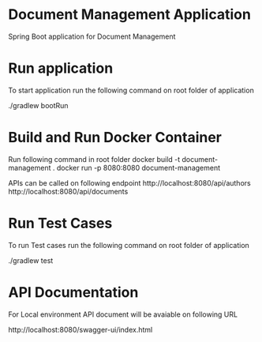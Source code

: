 # Document Management Application

Spring Boot application for Document Management

# Run application
To start application run the following command on root folder of application

./gradlew bootRun

# Build and Run Docker Container
Run following command in root folder
docker build -t document-management .
docker run -p 8080:8080 document-management

APIs can be called on following endpoint
http://localhost:8080/api/authors
http://localhost:8080/api/documents

# Run Test Cases
To run Test cases run the following command on root folder of application

./gradlew test

# API Documentation
For Local environment API document will be avaiable on following URL

http://localhost:8080/swagger-ui/index.html